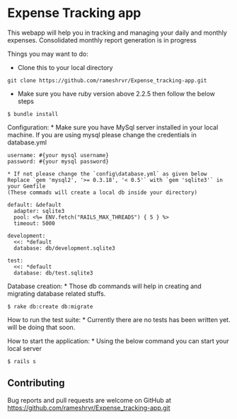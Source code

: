 # Expense Tracking app

This webapp will help you in tracking and managing your daily and monthly expenses.
Consolidated monthly report generation is in progress

Things you may want to do:

* Clone this to your local directory
```
git clone https://github.com/rameshrvr/Expense_tracking-app.git
```

* Make sure you have ruby version above 2.2.5 then follow the below steps
```
$ bundle install
```
Configuration:
	* Make sure you have MySql server installed in your local machine.
	If you are using mysql please change the credentials in database.yml
```
username: #{your mysql username}
password: #{your mysql password}
```
	* If not please change the `config\database.yml` as given below
	Replace `gem 'mysql2', '>= 0.3.18', '< 0.5'` with `gem 'sqlite3'` in your Gemfile
	(These commads will create a local db inside your directory)
```
default: &default
  adapter: sqlite3
  pool: <%= ENV.fetch("RAILS_MAX_THREADS") { 5 } %>
  timeout: 5000

development:
  <<: *default
  database: db/development.sqlite3

test:
  <<: *default
  database: db/test.sqlite3
```

Database creation:
	* Those db commands will help in creating and migrating database related stuffs.
```
$ rake db:create db:migrate
```

How to run the test suite:
	* Currently there are no tests has been written yet. will be doing that soon.

How to start the application:
	* Using the below command you can start your local server
```
$ rails s
```

## Contributing

Bug reports and pull requests are welcome on GitHub at https://github.com/rameshrvr/Expense_tracking-app.git
